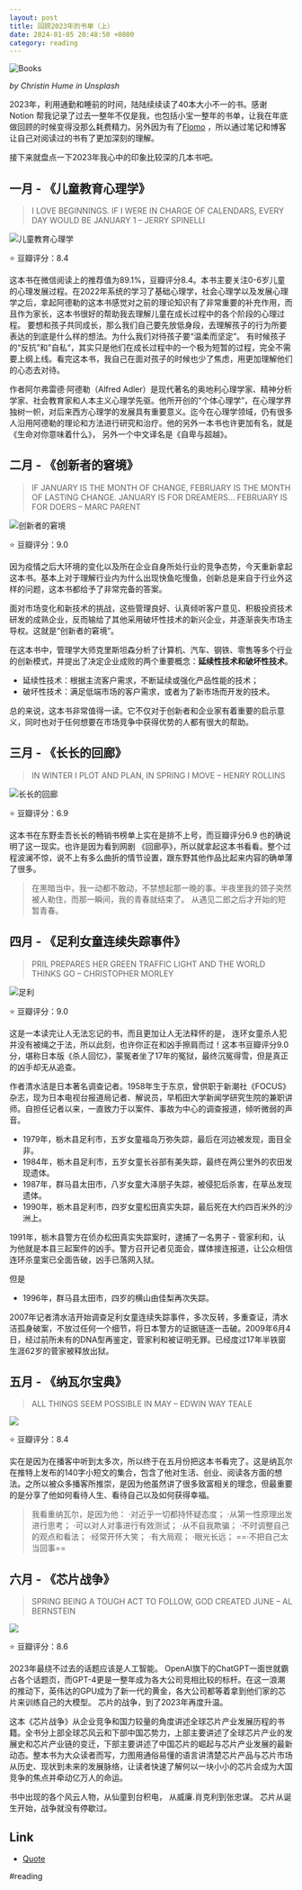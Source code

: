 ```yaml
---
layout: post
title: 回顾2023年的书单（上）
date: 2024-01-05 20:48:50 +0800
category: reading
---
```

![Books](https://images.unsplash.com/photo-1513475382585-d06e58bcb0e0?q=80&w=2070&auto=format&fit=crop&ixlib=rb-4.0.3&ixid=M3wxMjA3fDB8MHxwaG90by1wYWdlfHx8fGVufDB8fHx8fA%3D%3D)

*by Christin Hume in Unsplash*

2023年，利用通勤和睡前的时间，陆陆续续读了40本大小不一的书。感谢 Notion 帮我记录了过去一整年不仅是我，也包括小宝一整年的书单，让我在年底做回顾的时候变得没那么耗费精力。另外因为有了[Flomo](https://hicalvin.github.io/learning/2023/06/back_to_use_note_app) ，所以通过笔记和博客让自己对阅读过的书有了更加深刻的理解。 

接下来就盘点一下2023年我心中的印象比较深的几本书吧。

## 一月 - 《儿童教育心理学》

> I LOVE BEGINNINGS. IF I WERE IN CHARGE OF CALENDARS, EVERY DAY WOULD BE JANUARY 1 
> – JERRY SPINELLI


![儿童教育心理学](https://img3.doubanio.com/view/subject/s/public/s33783887.jpg)

⭐ 豆瓣评分：8.4

这本书在微信阅读上的推荐值为89.1%，豆瓣评分8.4。本书主要关注0-6岁儿童的心理发展过程。在2022年系统的学习了基础心理学，社会心理学以及发展心理学之后，拿起阿德勒的这本书感觉对之前的理论知识有了非常重要的补充作用，而且作为家长，这本书很好的帮助我去理解儿童在成长过程中的各个阶段的心理过程。 要想和孩子共同成长，那么我们自己要先放低身段，去理解孩子的行为所要表达的到底是什么样的想法。为什么我们对待孩子要“温柔而坚定”。 有时候孩子的“反抗”和"自私“，其实只是他们在成长过程中的一个极为短暂的过程，完全不需要上纲上线。看完这本书，我自己在面对孩子的时候也少了焦虑，用更加理解他们的心态去对待。

作者阿尔弗雷德·阿德勒（Alfred Adler）是现代著名的奥地利心理学家、精神分析学家、社会教育家和人本主义心理学先驱。他所开创的“个体心理学”，在心理学界独树一帜，对后来西方心理学的发展具有重要意义。迄今在心理学领域，仍有很多人沿用阿德勒的理论和方法进行研究和治疗。他的另外一本书也许更加有名，就是《生命对你意味着什么》， 另外一个中文译名是《自卑与超越》。 


## 二月 - 《创新者的窘境》

> IF JANUARY IS THE MONTH OF CHANGE, FEBRUARY IS THE MONTH OF LASTING CHANGE. JANUARY IS FOR DREAMERS… FEBRUARY IS FOR DOERS
>  – MARC PARENT


![创新者的窘境](https://img3.doubanio.com/view/subject/s/public/s33746397.jpg)

⭐ 豆瓣评分：9.0

因为疫情之后大环境的变化以及所在企业自身所处行业的竞争态势，今天重新拿起这本书。基本上对于理解行业内为什么出现快鱼吃慢鱼，创新总是来自于行业外这样的问题，这本书都给予了非常完备的答案。 

面对市场变化和新技术的挑战，这些管理良好、认真倾听客户意见、积极投资技术研发的成熟企业，反而输给了其他采用破坏性技术的新兴企业，并逐渐丧失市场主导权。这就是“创新者的窘境”。

在这本书中，管理学大师克里斯坦森分析了计算机、汽车、钢铁、零售等多个行业的创新模式，并提出了决定企业成败的两个重要概念：**延续性技术和破坏性技术**。

- 延续性技术：根据主流客户需求，不断延续或强化产品性能的技术；
- 破坏性技术：满足低端市场的客户需求，或者为了新市场而开发的技术。


总的来说，这本书非常值得一读。它不仅对于创新者和企业家有着重要的启示意义，同时也对于任何想要在市场竞争中获得优势的人都有很大的帮助。


## 三月 - 《长长的回廊》

> IN WINTER I PLOT AND PLAN, IN SPRING I MOVE 
> – HENRY ROLLINS

![长长的回廊](https://img3.doubanio.com/view/subject/s/public/s33724103.jpg)

⭐ 豆瓣评分：6.9

这本书在东野圭吾长长的畅销书榜单上实在是排不上号，而豆瓣评分6.9 也的确说明了这一现实。也许是因为看到网剧 《回廊亭》，所以就拿起这本书看看。整个过程波澜不惊，说不上有多么曲折的情节设置，跟东野其他作品比起来内容的确单薄了很多。

> 在黑暗当中，我一动都不敢动，不禁想起那一晚的事。半夜里我的颈子突然被人勒住，而那一瞬间，我的青春就结束了。 从遇见二郎之后才开始的短暂青春。


## 四月 - 《足利女童连续失踪事件》

> PRIL PREPARES HER GREEN TRAFFIC LIGHT AND THE WORLD THINKS GO 
> – CHRISTOPHER MORLEY


![足利](https://img2.doubanio.com/view/subject/s/public/s34249411.jpg)

⭐ 豆瓣评分：9.0

这是一本读完让人无法忘记的书，而且更加让人无法释怀的是， 连环女童杀人犯并没有被绳之于法，所以此刻，也许你正在和凶手擦肩而过！这本书豆瓣评分9.0分，堪称日本版《杀人回忆》，蒙冤者坐了17年的冤狱，最终沉冤得雪，但是真正的凶手却无从追查。

作者清水洁是日本著名调查记者。1958年生于东京，曾供职于新潮社《FOCUS》杂志，现为日本电视台报道局记者、解说员，早稻田大学新闻学研究生院的兼职讲师。自担任记者以来，一直致力于以案件、事故为中心的调查报道，倾听微弱的声音。

- 1979年，栃木县足利市，五岁女童福岛万弥失踪，最后在河边被发现，面目全非。
- 1984年，栃木县足利市，五岁女童长谷部有美失踪，最终在两公里外的农田发现遗体。
- 1987年，群马县太田市，八岁女童大泽朋子失踪，被侵犯后杀害，在草丛发现遗体。
- 1990年，栃木县足利市，四岁女童松田真实失踪，最后死在大约四百米外的沙洲上。

1991年，栃木县警方在侦办松田真实失踪案时，逮捕了一名男子 - 菅家利和，认为他就是本县三起案件的凶手。警方召开记者见面会，媒体接连报道，让公众相信连环杀童案已全面告破，凶手已落网入狱。

但是

- 1996年，群马县太田市，四岁的横山由佳梨再次失踪。

2007年记者清水洁开始调查足利女童连续失踪事件，多次反转，多重查证，清水洁孤身破案，不放过任何一个细节，将日本警方的证据链逐一击破。2009年6月4日，经过前所未有的DNA型再鉴定，菅家利和被证明无罪。已经度过17年半铁窗生涯62岁的菅家被释放出狱。

## 五月 - 《纳瓦尔宝典》

> ALL THINGS SEEM POSSIBLE IN MAY
>  – EDWIN WAY TEALE

![](https://img9.doubanio.com/view/subject/s/public/s34241855.jpg)

⭐ 豆瓣评分：8.4

实在是因为在播客中听到太多次，所以终于在五月份把这本书看完了。这是纳瓦尔在推特上发布的140字小短文的集合，包含了他对生活、创业、阅读各方面的想法。之所以被众多播客所推崇，是因为他虽然讲了很多致富相关的理念，但最重要的是分享了他如何看待人生、看待自己以及如何获得幸福。


> 我看重纳瓦尔，是因为他： 
> ·对近乎一切都持怀疑态度； 
> ·从第一性原理出发进行思考； 
> ·可以对人对事进行有效测试； 
> ·从不自我欺骗； 
> ·不时调整自己的观点和看法；
> ·经常开怀大笑； 
> ·有大局观；
> ·眼光长远； 
> ==·不把自己太当回事==


## 六月 - 《芯片战争》

> SPRING BEING A TOUGH ACT TO FOLLOW, GOD CREATED JUNE 
> – AL BERNSTEIN

![](https://img3.doubanio.com/view/subject/s/public/s34413327.jpg)

⭐ 豆瓣评分：8.6

2023年最绕不过去的话题应该是人工智能。 OpenAI旗下的ChatGPT一面世就霸占各个话题页，而GPT-4更是一整年成为各大公司竞相比较的标杆。在这一浪潮的推动下，英伟达的GPU成为了新一代的黄金，各大公司都等着拿到他们家的芯片来训练自己的大模型。 芯片的战争，到了2023年再度升温。 

这本《芯片战争》从企业竞争和国力较量的角度讲述全球芯片产业发展历程的书籍。全书分上部全球芯风云和下部中国芯势力，上部主要讲述了全球芯片产业的发展史和芯片产业链的变迁，下部主要讲述了中国芯片的崛起与芯片产业发展的最新动态。整本书为大众读者而写，力图用通俗易懂的语言讲清楚芯片产品与芯片市场从历史、现状到未来的发展脉络，让读者快速了解何以一块小小的芯片会成为大国竞争的焦点并牵动亿万人的命运。

书中出现的各个风云人物，从仙童到台积电， 从威廉.肖克利到张忠谋。 芯片从诞生开始，战争就没有停歇过。 

## Link

- [Quote](https://organisemyhouse.com/inspirational-quotes-for-each-month/)

#reading 